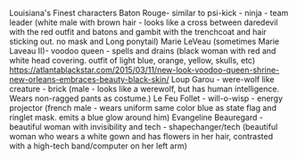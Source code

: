 Louisiana's Finest characters
Baton Rouge- similar to psi-kick - ninja - team leader  (white male with brown hair - looks like a cross between daredevil with the red outfit and batons and gambit with the trenchcoat and hair sticking out.  no mask and Long ponytail)
Marie LeVeau (sometimes Marie Laveau II)- voodoo queen - spells and drains (black woman with red and white head covering.  outfit of light blue, orange, yellow, skulls, etc) https://atlantablackstar.com/2015/03/11/new-look-voodoo-queen-shrine-new-orleans-embraces-beauty-black-skin/
Loup Garou - were-wolf like creature - brick (male - looks like a werewolf, but has human intelligence.  Wears non-ragged pants as costume.)
Le Feu Follet - will-o-wisp - energy projector (french male - wears uniform same color blue as state flag and ringlet mask.  emits a blue glow around him)
Evangeline Beauregard - beautiful woman with invisibility and tech - shapechanger/tech (beautiful woman who wears a white gown and has flowers in her hair, contrasted with a high-tech band/computer on her left arm)
